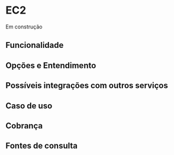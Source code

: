 

# EC2
Em construção



## Funcionalidade

## Opções e Entendimento
## Possíveis integrações com outros serviços
## Caso de uso
## Cobrança
## Fontes de consulta

